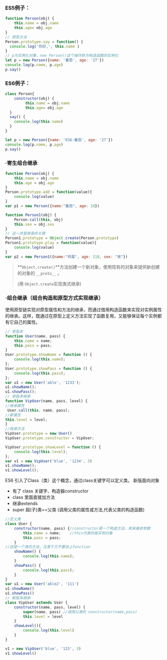 ### ES5例子：

```js
function Person(obj) {
	this.name = obj.name
	this.age= obj.age
}
// 原型方法
Person.prototype.say = function() {
  console.log('你好,', this.name )
}
// p为实例化对象，new Person()这个操作称为构造函数的实例化
let p = new Person({name: '番茄', age: '27'})
console.log(p.name, p.age)
p.say()
```

### ES6例子：

```js
class Person{
	constructor(obj) {
  	     this.name = obj.name
	     this.age= obj.age
  }
  say() {
  	console.log(this.name)
  }
}

let p = new Person({name: 'ES6-番茄', age: '27'})
console.log(p.name, p.age)
p.say()
```



### ·寄生组合继承

```js
function Person(obj) {
    this.name = obj.name
    this.age = obj.age
}
Person.prototype.add = function(value){
    console.log(value)
}
var p1 = new Person({name:"番茄", age: 18})

function Person1(obj) {
    Person.call(this, obj)
    this.sex = obj.sex
}
// 这一步是继承的关键
Person1.prototype = Object.create(Person.prototype)
Person1.prototype.play = function(value){
    console.log(value)
}
var p2 = new Person1({name:"鸡蛋", age: 118, sex: "男"})
```

> **`Object.create()`**方法创建一个新对象，使用现有的对象来提供新创建的对象的  `__proto__` 。
>
> (用 `Object.create`实现类式继承)

### ·组合继承（组合构造和原型方式实现继承）

使用原型链实现对原型属性和方法的继承，而通过借用构造函数来实现对实例属性的继承。这样，既通过在原型上定义方法实现了函数复用，又能够保证每个实例都有它自己的属性。

```js
// 老版本
function User(name, pass) {
    this.name = name;
    this.pass = pass;
}
User.prototype.showName = function () {
    console.log(this.name);
};
User.prototype.showPass = function () {
    console.log(this.pass);
};
var u1 = new User('able', '1233');
u1.showName();
u1.showPass();
// 老版本继承
function VipUser(name, pass, level) {
//继承属性    
 User.call(this, name, pass);
//新属性    
this.level = level;
}
//继承方法
VipUser.prototype = new User()  
VipUser.prototype.constructor = VipUser;

VipUser.prototype.showLevel = function () {
    console.log(this.level);
};
var v1 = new VipUser('blue', '1234', 3)
v1.showName();
v1.showLevel();
```



ES6 引入了Class（类）这个概念，通过class关键字可以定义类。
新版面向对象

-  有了 class 关键字、构造器constructor
-  class 里面直接加方法
-  继承extends
-  super 超(子)类==父类  (调用父类的属性或方法,代表父类的构造函数)

```js
//定义类
class User {
    constructor(name, pass) {//constructor是一个构造方法，用来接收参数
        this.name = name;    //this代表的是实例对象
        this.pass = pass;
    }
//这是一个类的方法，注意千万不要加上function
    showName() {
        console.log(this.name);
    }
    showPass() {
        console.log(this.pass);
    }
}
var u1 = new User('able2', '111')
u1.showName()
u1.showPass()
// 新版本继承
class VipUser extends User {
    constructor(name, pass, level) {
        super(name, pass) //调用父类的 constructor(name,pass)
        this.level = level
    }
    showLevel(){
        console.log(this.level)
    }
}

v1 = new VipUser('blue', '123', 3)
v1.showLevel()
```

